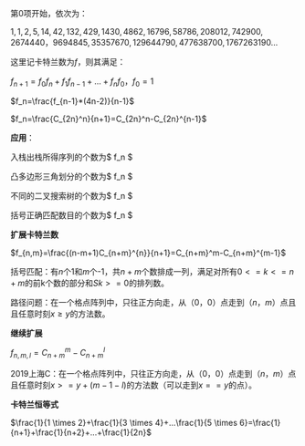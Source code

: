 第0项开始，依次为：

$1, 1, 2, 5, 14, 42, 132, 429, 1430, 4862, 16796, 58786, 208012, 742900, 2674440，9694845, 35357670, 129644790, 477638700, 1767263190...$

这里记卡特兰数为$f$，则其满足：

$f_{n+1}=f_0f_n+f_1f_{n-1}+...+f_nf_0，f_0=1$

$f_n=\frac{f_{n-1}*(4n-2)}{n-1}$

$f_n=\frac{C_{2n}^n}{n+1}=C_{2n}^n-C_{2n}^{n-1}$

**应用**：

入栈出栈所得序列的个数为$ f_n $

凸多边形三角划分的个数为$ f_n $

不同的二叉搜索树的个数为$ f_n $

括号正确匹配数目的个数为$ f_n $

**扩展卡特兰数**

$f_{n,m}=\frac{(n-m+1)C_{n+m}^{n}}{n+1}=C_{n+m}^m-C_{n+m}^{m-1}$

括号匹配：有$n$个1和$m$个-1，共$n+m$个数排成一列，满足对所有$0<=k<=n+m$的前k个数的部分和$Sk >= 0$的排列数。

路径问题：在一个格点阵列中，只往正方向走，从$（0，0）$点走到$（n，m）$点且且任意时刻$x \ge y$的方法数。

**继续扩展**

$f_{n,m,l}=C_{n+m}^m-C_{n+m}^{l}$

2019上海C：在一个格点阵列中，只往正方向走，从$（0，0）$点走到$（n，m）$点且任意时刻$x>=y+(m-1-l)$的方法数（可以走到$x==y$的点）。

**卡特兰恒等式**

$\frac{1}{1 \times 2}+\frac{1}{3 \times 4}+...\frac{1}{5 \times 6}=\frac{1}{n+1}+\frac{1}{n+2}+...+\frac{1}{2n}$

